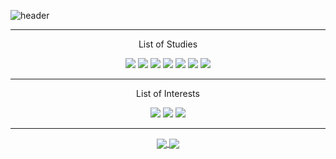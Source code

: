 ![header](https://capsule-render.vercel.app/api?type=waving&color=0:000000,100:000080&height=170&section=header&text=okorion&&fontColor=ffffff&fontSize=30&fontAlign=85&fontAlignY=35&animation=twinkling)

<div align="center">
 <hr></hr>
 <p> List of Studies </p>
  <img src="https://img.shields.io/badge/Git-F05032?style=flat&logo=git&logoColor=white">
  <img src="https://img.shields.io/badge/Python-3776AB?style=flat&logo=python&logoColor=white"> 
  <img src="https://img.shields.io/badge/HTML5-E34F26?style=flat&logo=html5&logoColor=white"> 
  <img src="https://img.shields.io/badge/CSS3-1572B6?style=flat&logo=css3&logoColor=white">
  <img src="https://img.shields.io/badge/Bootstrap-7952B3?style=flat&logo=bootstrap&logoColor=white">
  <img src="https://img.shields.io/badge/Django-092E20?style=flat&logo=django&logoColor=white">
  <img src="https://img.shields.io/badge/Vue.js-4FC08D?style=flat&logo=vue.js&logoColor=white"> 
  <hr></hr>
  
 <p> List of Interests </p> 
  <img src="https://img.shields.io/badge/JavaScript-F7DF1E?style=flat&logo=javascript&logoColor=black"> 
  <img src="https://img.shields.io/badge/React-61DAFB?style=flat&logo=react&logoColor=black"> 
  <img src="https://img.shields.io/badge/Spring-6DB33F?style=flat&logo=spring&logoColor=white"> 
</div>
<hr></hr>

 <div align="center">
  <a href="https://github.com/okorion">
    <img align="center" src="https://github-readme-stats.vercel.app/api/top-langs/?username=okorion" />
  </a>
  <a href="https://github.com/okorion">
    <img align="center" src="https://github-readme-stats.vercel.app/api?username=okorion" />
  </a>
 </div>
  
<!--
**okorion/okorion** is a ✨ _special_ ✨ repository because its `README.md` (this file) appears on your GitHub profile.

Here are some ideas to get you started:

- 🔭 I’m currently working on ...
- 🌱 I’m currently learning ...
- 👯 I’m looking to collaborate on ...
- 🤔 I’m looking for help with ...
- 💬 Ask me about ...
- 📫 How to reach me: ...
- 😄 Pronouns: ...
- ⚡ Fun fact: ...
-->
